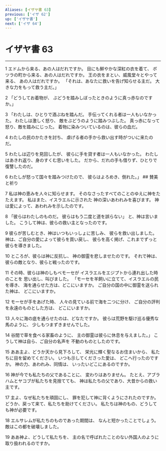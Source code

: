 ```yaml
---
Aliases: [イザヤ書 63]
previous: ['イザ 62']
up: ['イザヤ書']
next: ['イザ 64']
---
```

# イザヤ書 63

***




1 
エドムから来る、あの人はだれですか。 目にも鮮やかな深紅の衣を着て、 ボツラの町から来る、あの人はだれですか。 王の衣をまとい、威風堂々とやって来る、 あの人はだれですか。 「それは、あなたに救いを告げ知らせる主だ。 大きな力をもって救う主だ。」 



2 
「どうしてお着物が、 ぶどうを踏みしぼったときのように真っ赤なのですか。」 



3 
「わたしは、ひとりで酒ぶねを踏んだ。 手伝ってくれる者は一人もいなかった。 わたしは激しく怒り、 敵をぶどうのように踏みつぶした。 真っ赤になって怒り、敵を踏みにじった。 着物に染みついているのは、彼らの血だ。 



4 
わたしの民のかたきを討ち、 虐げる者の手から救い出す時がついに来たのだ。 



5 
わたしは辺りを見回したが、 彼らに手を貸す者は一人もいなかった。 わたしはあきれ返り、身のすくむ思いをした。 だから、だれの手も借りず、ひとりで復讐したのだ。 



6 
わたしが怒って国々を踏みつけたので、 彼らはよろめき、倒れた。」 ## 賛美と祈り 



7 
私は神の恵みを人々に知らせます。 そのなさったすべてのことのゆえに神をたたえます。 私はまた、イスラエルに示された 神の深いあわれみを喜びます。 神は愛によって、あわれみを示したのです。 



8 
「彼らはわたしのものだ。 彼らはもう二度と道を誤らない」 と、神は言いました。 こうして神は、彼らの救い主となったのです。 



9 
彼らが苦しむとき、神はいつもいっしょに苦しみ、 彼らを救い出しました。 神は、ご自分の愛によって彼らを買い戻し、 彼らを高く掲げ、これまでずっと彼らを導きました。 



10 
ところが、彼らは神に反抗し、 神の御霊を悲しませたのです。 それで神は、彼らの敵となり、彼らと戦ったのです。 



11 
その時、彼らは神のしもべモーセが イスラエルをエジプトから連れ出した時のことを 思い出し、叫びました。 「モーセを羊飼いに立てて、イスラエルの民を導き、 海を通らせた方は、どこにいますか。 ご自分の国の中に御霊を送られた神は、 どこにいますか。 



12 
モーセが手をあげた時、 人々の見ている前で海を二つに分け、 ご自分の評判を永遠のものとした方は、 どこにいますか。 



13 
人々に海の底を通らせたのは、どなたですか。 彼らは荒野を駆け巡る優秀な馬のように、 少しもつまずきませんでした。 



14 
谷間で草を食べる家畜のように、 主の御霊は彼らに休息を与えました。」 こうして神は自ら、ご自分の名声を 不動のものとしたのです。 



15 
ああ主よ、どうか天から見下ろして、 栄光に輝く聖なるお住まいから、 私たちに目を留めてください。 いつも示してくださった愛は、 どこへ行ったのですか。 神の力、あわれみ、同情は、 いったいどこにあるのですか。 



16 
神が今でも私たちの父であることに、 変わりはありません。 たとえ、アブラハムとヤコブが私たちを見捨てても、 神は私たちの父であり、大昔からの救い主です。 



17 
主よ、なぜ私たちを頑固にし、 罪を犯して神に背くようにされたのですか。 どうか、戻って来て、私たちを助けてください。 私たちは神のもの、どうしても神が必要です。 



18 
エルサレムが私たちのものであった期間は、 なんと短かったことでしょう。 敵はこの都を破壊しました。 



19 
ああ神よ、どうして私たちを、 主の名で呼ばれたことのない外国人のように 取り扱われるのですか。

